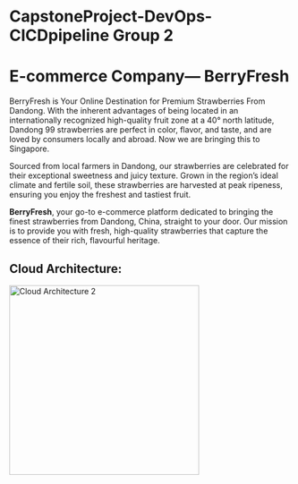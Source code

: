 # CapstoneProject-DevOps-CICDpipeline Group 2

# E-commerce Company— BerryFresh

BerryFresh is Your Online Destination for Premium Strawberries From Dandong. With the 
inherent advantages of being located in an internationally recognized high-quality fruit zone at a 40° north latitude, Dandong 99 strawberries are perfect in color, flavor, and taste, and are loved by consumers locally and abroad. Now we are bringing this to Singapore. 

Sourced from local farmers in Dandong, our strawberries are celebrated for their exceptional sweetness and juicy texture. Grown in the region’s ideal climate and fertile soil, these strawberries are harvested at peak ripeness, ensuring you enjoy the freshest and tastiest fruit.

**BerryFresh**, your go-to e-commerce platform dedicated to bringing the finest strawberries from Dandong, China, straight to your door. Our mission is to provide you with fresh, high-quality strawberries that capture the essence of their rich, flavourful heritage.


## Cloud Architecture:
<img width="339" alt="Cloud Architecture 2" src="https://github.com/user-attachments/assets/023f0d54-6692-4e53-90cf-e5fe8a887c7c">
